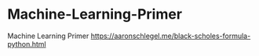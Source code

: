 # Machine-Learning-Primer
Machine Learning Primer https://aaronschlegel.me/black-scholes-formula-python.html
